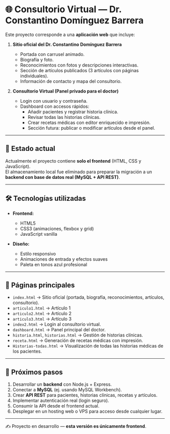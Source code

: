 # 🌐 Consultorio Virtual — Dr. Constantino Domínguez Barrera

Este proyecto corresponde a una **aplicación web** que incluye:

1. **Sitio oficial del Dr. Constantino Domínguez Barrera**  
   - Portada con carrusel animado.  
   - Biografía y foto.  
   - Reconocimientos con fotos y descripciones interactivas.  
   - Sección de artículos publicados (3 artículos con páginas individuales).  
   - Información de contacto y mapa del consultorio.  

2. **Consultorio Virtual (Panel privado para el doctor)**  
   - Login con usuario y contraseña.  
   - Dashboard con accesos rápidos:  
     - Añadir pacientes y registrar historia clínica.  
     - Revisar todas las historias clínicas.  
     - Crear recetas médicas con editor enriquecido e impresión.  
     - Sección futura: publicar o modificar artículos desde el panel.  

---

## 🚧 Estado actual
Actualmente el proyecto contiene **solo el frontend** (HTML, CSS y JavaScript).  
El almacenamiento local fue eliminado para preparar la migración a un **backend con base de datos real (MySQL + API REST)**.  

---

## 🛠 Tecnologías utilizadas
- **Frontend:**  
  - HTML5  
  - CSS3 (animaciones, flexbox y grid)  
  - JavaScript vanilla  

- **Diseño:**  
  - Estilo responsivo  
  - Animaciones de entrada y efectos suaves  
  - Paleta en tonos azul profesional  

---

## 📑 Páginas principales
- `index.html` → Sitio oficial (portada, biografía, reconocimientos, artículos, consultorio).  
- `articulo1.html` → Artículo 1
- `articulo2.html` → Artículo 2
- `articulo3.html` → Artículo 3 
- `index2.html` → Login al consultorio virtual.  
- `dashboard.html` → Panel principal del doctor.  
- `historia.html`, `historias.html` → Gestión de historias clínicas.  
- `receta.html` → Generación de recetas médicas con impresión.
- `Historias-todas.html` → Visualización de todas las historias médicas de los pacientes.

---

## 📌 Próximos pasos
1. Desarrollar un **backend** con Node.js + Express.  
2. Conectar a **MySQL** (ej. usando MySQL Workbench).  
3. Crear **API REST** para pacientes, historias clínicas, recetas y artículos.  
4. Implementar autenticación real (login seguro).  
5. Consumir la API desde el frontend actual.  
6. Desplegar en un hosting web o VPS para acceso desde cualquier lugar.  

---

✍️ Proyecto en desarrollo — **esta versión es únicamente frontend**.

